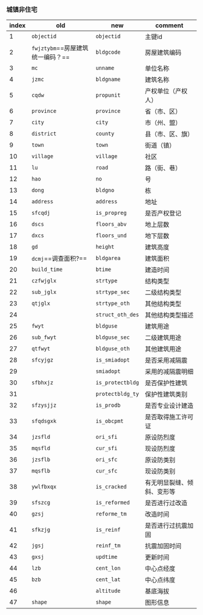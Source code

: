 ### 城镇非住宅

| index | old                              | new              | comment                    |
| ----- | -------------------------------- | ---------------- | -------------------------- |
| 1     | `objectid`                       | `objectid`       | 主键id                     |
| 2     | `fwjztybm`==房屋建筑统一编码？== | `bldgcode`       | 房屋建筑编码               |
| 3     | `mc`                             | `unname`         | 单位名称                   |
| 4     | `jzmc`                           | `bldgname`       | 建筑名称                   |
| 5     | `cqdw`                           | `propunit`       | 产权单位（产权人）         |
| 6     | `province`                       | `province`       | 省（市、区）               |
| 7     | `city`                           | `city`           | 市（州、盟）               |
| 8     | `district`                       | `county`         | 县（市、区、旗）           |
| 9     | `town`                           | `town`           | 街道（镇）                 |
| 10    | `village`                        | `village`        | 社区                       |
| 11    | `lu`                             | `road`           | 路（街、巷）               |
| 12    | `hao`                            | `no`             | 号                         |
| 13    | `dong`                           | `bldgno`         | 栋                         |
| 14    | `address`                        | `address`        | 地址                       |
| 15    | `sfcqdj`                         | `is_propreg`     | 是否产权登记               |
| 16    | `dscs`                           | `floors_abv`     | 地上层数                   |
| 17    | `dxcs`                           | `floors_und`     | 地下层数                   |
| 18    | `gd`                             | `height`         | 建筑高度                   |
| 19    | `dcmj`==调查面积?==              | `bldgarea`       | 建筑面积                   |
| 20    | `build_time`                     | `btime`          | 建造时间                   |
| 21    | `czfwjglx`                       | `strtype`        | 结构类型                   |
| 22    | `sub_jglx`                       | `strtype_sec`    | 二级结构类型               |
| 23    | `qtjglx`                         | `strtype_oth`    | 其他结构类型               |
| 24    |                                  | `struct_oth_des` | 其他结构类型描述           |
| 25    | `fwyt`                           | `bldguse`        | 建筑用途                   |
| 26    | `sub_fwyt`                       | `bldguse_sec`    | 二级建筑用途               |
| 27    | `qtfwyt`                         | `bldguse_oth`    | 其他建筑用途               |
| 28    | `sfcyjgz`                        | `is_smiadopt`    | 是否采用减隔震             |
| 29    |                                  | `smiadopt`       | 采用的减隔震明细           |
| 30    | `sfbhxjz`                        | `is_protectbldg` | 是否保护性建筑             |
| 31    |                                  | `protectbldg_ty` | 保护性建筑类别             |
| 32    | `sfzysjjz`                       | `is_prodb`       | 是否专业设计建造           |
| 33    | `sfqdsgxk`                       | `is_obcpmt`      | 是否取得施工许可证         |
| 34    | `jzsfld`                         | `ori_sfi`        | 原设防烈度                 |
| 35    | `mqsfld`                         | `cur_sfi`        | 现设防烈度                 |
| 36    | `jzsflb`                         | `ori_sfc`        | 原设防类别                 |
| 37    | `mqsflb`                         | `cur_sfc`        | 现设防类别                 |
| 38    | `ywlfbxqx`                       | `is_cracked`     | 有无明显裂缝、倾斜、变形等 |
| 39    | `sfszcg`                         | `is_reformed`    | 是否进行过改造             |
| 40    | `gzsj`                           | `reforme_tm`     | 改造时间                   |
| 41    | `sfkzjg`                         | `is_reinf`       | 是否进行过抗震加固         |
| 42    | `jgsj`                           | `reinf_tm`       | 抗震加固时间               |
| 43    | `gxsj`                           | `updtime`        | 更新时间                   |
| 44    | `lzb`                            | `cent_lon`       | 中心点经度                 |
| 45    | `bzb`                            | `cent_lat`       | 中心点纬度                 |
| 46    |                                  | `altitude`       | 基底海拔                   |
| 47    | `shape`                          | `shape`          | 图形信息                   |